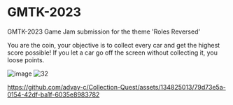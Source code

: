 # GMTK-2023
GMTK-2023 Game Jam submission for the theme 'Roles Reversed'

You are the coin, your objective is to collect every car and get the highest score possible! If you let a car go off the screen without collecting it, you loose points. 

![image](https://github.com/advay-c/GMTK-2023/assets/134825013/db4d1724-7910-45be-96ee-a3d95585d867)
![32](https://github.com/advay-c/GMTK-2023/assets/134825013/3c1307d8-a5b3-4c1a-ba9d-7efa17b0f564)


https://github.com/advay-c/Collection-Quest/assets/134825013/79d73e5a-0154-42df-ba1f-6035e8983782

